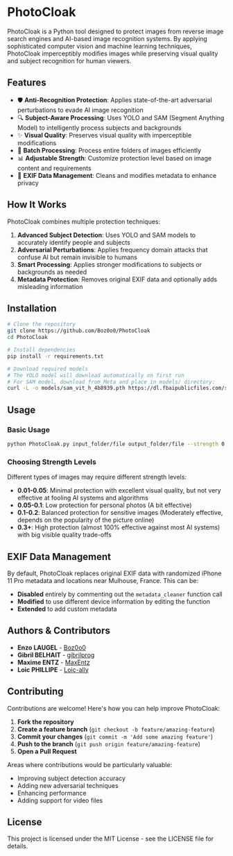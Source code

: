 # PhotoCloak

PhotoCloak is a Python tool designed to protect images from reverse image search engines and AI-based image recognition systems. By applying sophisticated computer vision and machine learning techniques, PhotoCloak imperceptibly modifies images while preserving visual quality and subject recognition for human viewers.

## Features

- 🛡️ **Anti-Recognition Protection**: Applies state-of-the-art adversarial perturbations to evade AI image recognition
- 🔍 **Subject-Aware Processing**: Uses YOLO and SAM (Segment Anything Model) to intelligently process subjects and backgrounds
- ✨ **Visual Quality**: Preserves visual quality with imperceptible modifications
- 📂 **Batch Processing**: Process entire folders of images efficiently
- 📊 **Adjustable Strength**: Customize protection level based on image content and requirements
- 📝 **EXIF Data Management**: Cleans and modifies metadata to enhance privacy

## How It Works

PhotoCloak combines multiple protection techniques:

1. **Advanced Subject Detection**: Uses YOLO and SAM models to accurately identify people and subjects
2. **Adversarial Perturbations**: Applies frequency domain attacks that confuse AI but remain invisible to humans
3. **Smart Processing**: Applies stronger modifications to subjects or backgrounds as needed
4. **Metadata Protection**: Removes original EXIF data and optionally adds misleading information 

## Installation

```bash
# Clone the repository
git clone https://github.com/Boz0o0/PhotoCloak
cd PhotoCloak

# Install dependencies
pip install -r requirements.txt

# Download required models
# The YOLO model will download automatically on first run
# For SAM model, download from Meta and place in models/ directory:
curl -L -o models/sam_vit_h_4b8939.pth https://dl.fbaipublicfiles.com/segment_anything/sam_vit_h_4b8939.pth
```

## Usage

### Basic Usage

```bash
python PhotoCloak.py input_folder/file output_folder/file --strength 0.1
```

### Choosing Strength Levels

Different types of images may require different strength levels:

- **0.01-0.05**: Minimal protection with excellent visual quality, but not very effective at fooling AI systems and algorithms
- **0.05-0.1**: Low protection for personal photos (A bit effective)
- **0.1-0.2**: Balanced protection for sensitive images (Moderately effective, depends on the popularity of the picture online)
- **0.3+**: High protection (almost 100% effective against most AI systems) with big visible quality trade-offs

## EXIF Data Management

By default, PhotoCloak replaces original EXIF data with randomized iPhone 11 Pro metadata and locations near Mulhouse, France. This can be:

- **Disabled** entirely by commenting out the `metadata_cleaner` function call
- **Modified** to use different device information by editing the function
- **Extended** to add custom metadata

## Authors & Contributors

- **Enzo LAUGEL** - [Boz0o0](https://github.com/Boz0o0)
- **Gibril BELHAIT** - [gibrilprog](https://github.com/gibrilprog)
- **Maxime ENTZ** - [MaxEntz](https://github.com/MaxEntz)
- **Loic PHILLIPE** - [Loic-ally](https://github.com/Loic-ally)

## Contributing

Contributions are welcome! Here's how you can help improve PhotoCloak:

1. **Fork the repository**
2. **Create a feature branch** (`git checkout -b feature/amazing-feature`)
3. **Commit your changes** (`git commit -m 'Add some amazing feature'`)
4. **Push to the branch** (`git push origin feature/amazing-feature`)
5. **Open a Pull Request**

Areas where contributions would be particularly valuable:
- Improving subject detection accuracy
- Adding new adversarial techniques
- Enhancing performance
- Adding support for video files

## License

This project is licensed under the MIT License - see the LICENSE file for details.
